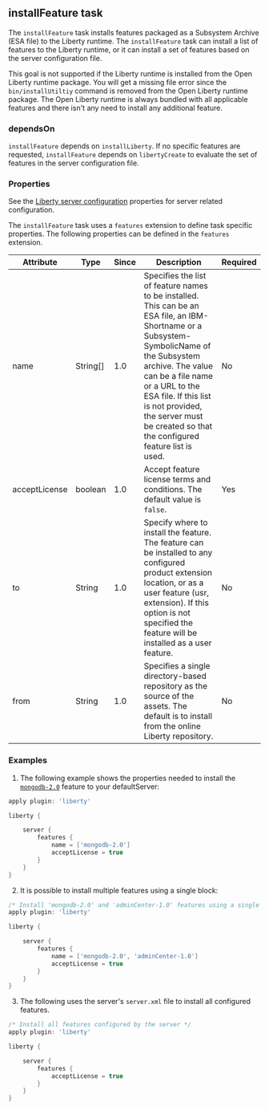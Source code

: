## installFeature task
The `installFeature` task installs features packaged as a Subsystem Archive (ESA file) to the Liberty runtime. The `installFeature` task can install a list of features to the Liberty runtime, or it can install a set of features based on the server configuration file.
  
This goal is not supported if the Liberty runtime is installed from the Open Liberty runtime package. You will get a missing file error since the `bin/installUtiltiy` command is removed from the Open Liberty runtime package. The Open Liberty runtime is always bundled with all applicable features and there isn't any need to install any additional feature.  

### dependsOn
`installFeature` depends on `installLiberty`. If no specific features are requested, `installFeature` depends on `libertyCreate` to evaluate the set of features in the server configuration file.

### Properties

See the [Liberty server configuration](libertyExtensions.md#liberty-server-configuration) properties for server related configuration.

The `installFeature` task uses a `features` extension to define task specific properties. The following properties can be defined in the `features` extension.

| Attribute | Type  | Since | Description | Required |
| --------- | ----- | ----- | ----------- | -------- |
| name | String[] | 1.0 | Specifies the list of feature names to be installed. This can be an ESA file, an IBM-Shortname or a Subsystem-SymbolicName of the Subsystem archive. The value can be a file name or a URL to the ESA file. If this list is not provided, the server must be created so that the configured feature list is used. | No |
| acceptLicense | boolean | 1.0 | Accept feature license terms and conditions. The default value is `false`.  | Yes |
| to | String | 1.0 | Specify where to install the feature. The feature can be installed to any configured product extension location, or as a user feature (usr, extension). If this option is not specified the feature will be installed as a user feature. | No |
| from | String | 1.0 | Specifies a single directory-based repository as the source of the assets. The default is to install from the online Liberty repository. | No |

### Examples

1. The following example shows the properties needed to install the [`mongodb-2.0`](https://developer.ibm.com/wasdev/downloads/#asset/features-com.ibm.websphere.appserver.mongodb-2.0) feature to your defaultServer:

```groovy
apply plugin: 'liberty'

liberty {

    server {
        features {
            name = ['mongodb-2.0']
            acceptLicense = true
        }
    }
}
```

2. It is possible to install multiple features using a single block:
```groovy
/* Install 'mongodb-2.0' and 'adminCenter-1.0' features using a single block. */
apply plugin: 'liberty'

liberty {

    server {
        features {
            name = ['mongodb-2.0', 'adminCenter-1.0']
            acceptLicense = true
        }
    }
}
```

3. The following uses the server's `server.xml` file to install all configured features.
```groovy
/* Install all features configured by the server */
apply plugin: 'liberty'

liberty {

    server {
        features {
            acceptLicense = true
        }
    }
}
```
